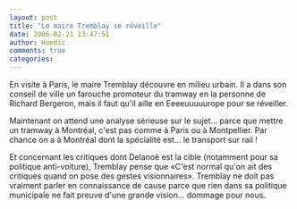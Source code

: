 ```yaml
---
layout: post
title: "Le maire Tremblay se réveille"
date: 2006-02-21 13:47:51
author: Hoedic
comments: true
categories: 
---
```



En visite à Paris, le maire Tremblay découvre  en milieu urbain. Il a dans son conseil de ville un farouche promoteur du tramway en la personne de Richard Bergeron, mais il faut qu'il aille en Eeeeuuuuurope pour se réveiller.

Maintenant on attend une analyse sérieuse sur le sujet... parce que mettre un tramway à Montréal, c'est pas comme à Paris ou à Montpellier. Par chance on a à Montréal  dont la spécialité est... le transport sur rail !

Et concernant les critiques dont Delanoë est la cible (notamment pour sa politique anti-voiture), Tremblay pense que «C'est normal qu'on ait des critiques quand on pose des gestes visionnaires». Tremblay ne doit pas vraiment parler en connaissance de cause parce que rien dans sa politique municipale ne fait preuve d'une grande vision... dommage pour nous.